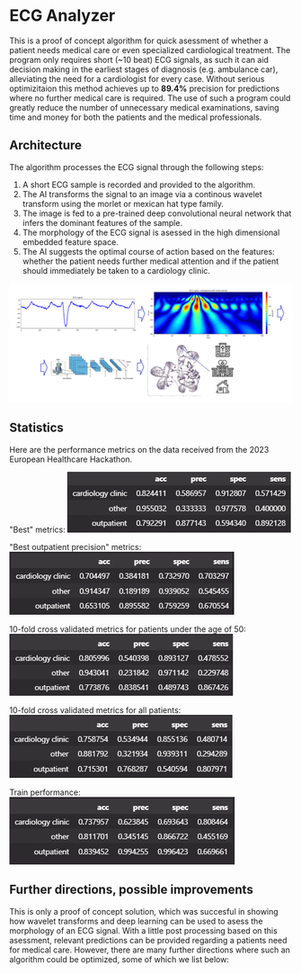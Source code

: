# ECG Analyzer

This is a proof of concept algorithm for quick asessment of whether a patient needs medical care or even specialized cardiological treatment. The program only requires short (~10 beat) ECG signals, as such it can aid decision making in the earliest stages of diagnosis (e.g. ambulance car), alleviating the need for a cardiologist for every case. Without serious optimizitaion this method achieves up to **89.4%** precision for predictions where no further medical care is required. The use of such a program could greatly reduce the number of unnecessary medical examinations, saving time and money for both the patients and the medical professionals.

## Architecture

The algorithm processes the ECG signal through the following steps:
1. A short ECG sample is recorded and provided to the algorithm.
2. The AI transforms the signal to an image via a continous wavelet transform using the morlet or mexican hat type family.
3. The image is fed to a pre-trained deep convolutional neural network that infers the dominant features of the sample.
4. The morphology of the ECG signal is asessed in the high dimensional embedded feature space.
5. The AI suggests the optimal course of action based on the features: whether the patient needs further medical attention and if the patient should immediately be taken to a cardiology clinic.

![Visual abstract](./visual_abstract_with_embedding_2liner.png "Visual abstract")

## Statistics

Here are the performance metrics on the data received from the 2023 European Healthcare Hackathon.

"Best" metrics:
![Best metrics](./best_performance.png "Best metrics")

"Best outpatient precision" metrics:
![Best outpatient precision](./best_outp_perf.png "Best outpatient precision")

10-fold cross validated metrics for patients under the age of 50:
![10-fold cross-validation under the age of 50](./mean_perf_under_50.png "10-fold cross-validation under the age of 50")

10-fold cross validated metrics for all patients:
![10-fold cross-validation on all patients](./mean_perf.png "10-fold cross-validation on all patients")

Train performance:
![Train performance](./train_preformance.png "Train performance")


## Further directions, possible improvements

This is only a proof of concept solution, which was succesful in showing how wavelet transforms and deep learning can be used to asess the morphology of an ECG signal. With a little post processing based on this asessment, relevant predictions can be provided regarding a patients need for medical care. However, there are many further directions where such an algorithm could be optimized, some of which we list below:

